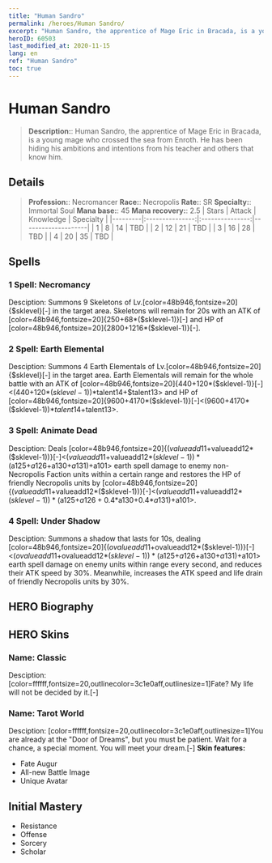 ```yaml
---
title: "Human Sandro"
permalink: /heroes/Human Sandro/
excerpt: "Human Sandro, the apprentice of Mage Eric in Bracada, is a young mage who crossed the sea from Enroth. He has been hiding his ambitions and intentions from his teacher and others that know him."
heroID: 60503
last_modified_at: 2020-11-15
lang: en
ref: "Human Sandro"
toc: true
---
```

# Human Sandro
> **Description:**: Human Sandro, the apprentice of Mage Eric in Bracada, is a young mage who crossed the sea from Enroth. He has been hiding his ambitions and intentions from his teacher and others that know him.
## Details
> **Profession:**: Necromancer
> **Race:**: Necropolis
> **Rate:**: SR
> **Specialty:**: Immortal Soul
> **Mana base:**: 45
> **Mana recovery:**: 2.5
>  | Stars   |     Attack     |    Knowledge   |      Specialty     |
>  |---------|:---------------:|:---------------:|--------------------|
>  |    1    | 8 | 14 | TBD |
>  |    2    | 12 | 21 | TBD |
>  |    3    | 16 | 28 | TBD |
>  |    4    | 20 | 35 | TBD |
## Spells
 ### 1 Spell: Necromancy
 Desciption: Summons 9 Skeletons of Lv.[color=48b946,fontsize=20]{$sklevel}[-] in the target area. Skeletons will remain for 20s with an ATK of [color=48b946,fontsize=20]{250+68*($sklevel-1)}[-] and HP of [color=48b946,fontsize=20]{2800+1216*($sklevel-1)}[-].
 ### 2 Spell: Earth Elemental
 Desciption: Summons 4 Earth Elementals of Lv.[color=48b946,fontsize=20]{$sklevel}[-] in the target area. Earth Elementals will remain for the whole battle with an ATK of [color=48b946,fontsize=20]{440+120*($sklevel-1)}[-]<(440+120*($sklevel-1))*$talent14+$talent13> and HP of [color=48b946,fontsize=20]{9600+4170*($sklevel-1)}[-]<(9600+4170*($sklevel-1))*$talent14+$talent13>.
 ### 3 Spell: Animate Dead
 Desciption: Deals [color=48b946,fontsize=20]{($valueadd11+$valueadd12*($sklevel-1))}[-]<($valueadd11+$valueadd12*($sklevel-1))*($a125+$a126+$a130+$a131)+$a101> earth spell damage to enemy non-Necropolis Faction units within a certain range and restores the HP of friendly Necropolis units by [color=48b946,fontsize=20]{($valueadd11+$valueadd12*($sklevel-1))}[-]<($valueadd11+$valueadd12*($sklevel-1))*($a125+$a126+0.4*$a130+0.4*$a131)+$a101>.
 ### 4 Spell: Under Shadow
 Desciption: Summons a shadow that lasts for 10s, dealing [color=48b946,fontsize=20]{($ovalueadd11+$ovalueadd12*($sklevel-1))}[-]<($ovalueadd11+$ovalueadd12*($sklevel-1))*($a125+$a126+$a130+$a131)+$a101> earth spell damage on enemy units within range every second, and reduces their ATK speed by 30%. Meanwhile, increases the ATK speed and life drain of friendly Necropolis units by 30%.
## HERO Biography
## HERO Skins
 ### Name: Classic
 Desciption: [color=ffffff,fontsize=20,outlinecolor=3c1e0aff,outlinesize=1]Fate? My life will not be decided by it.[-]
 ### Name: Tarot World
 Desciption: [color=ffffff,fontsize=20,outlinecolor=3c1e0aff,outlinesize=1]You are already at the \"Door of Dreams\", but you must be patient. Wait for a chance, a special moment. You will meet your dream.[-]
 **Skin features:** 
   - Fate Augur
   - All-new Battle Image
   - Unique Avatar
## Initial Mastery
   - Resistance
   - Offense
   - Sorcery
   - Scholar
